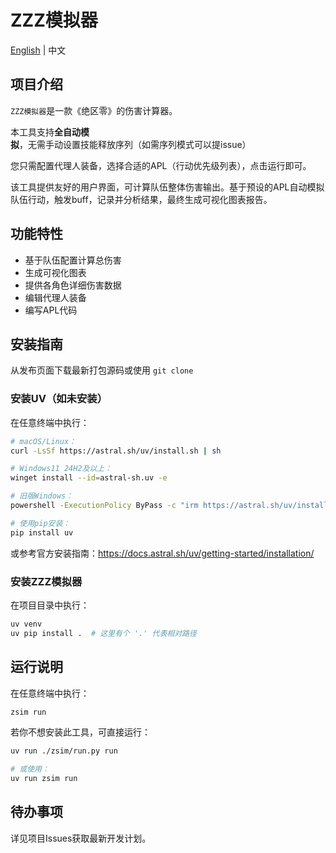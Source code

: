 # ZZZ模拟器

[English](../README.md) | 中文

## 项目介绍

`ZZZ模拟器`是一款《绝区零》的伤害计算器。

本工具支持**全自动模拟**，无需手动设置技能释放序列（如需序列模式可以提issue）

您只需配置代理人装备，选择合适的APL（行动优先级列表），点击运行即可。

该工具提供友好的用户界面，可计算队伍整体伤害输出。基于预设的APL自动模拟队伍行动，触发buff，记录并分析结果，最终生成可视化图表报告。

## 功能特性

- 基于队伍配置计算总伤害
- 生成可视化图表
- 提供各角色详细伤害数据
- 编辑代理人装备
- 编写APL代码

## 安装指南

从发布页面下载最新打包源码或使用 `git clone`

### 安装UV（如未安装）

在任意终端中执行：

```bash
# macOS/Linux：
curl -LsSf https://astral.sh/uv/install.sh | sh
```

```bash
# Windows11 24H2及以上：
winget install --id=astral-sh.uv -e
```

```bash
# 旧版Windows：
powershell -ExecutionPolicy ByPass -c "irm https://astral.sh/uv/install.ps1 | iex"
```

```bash
# 使用pip安装：
pip install uv
```

或参考官方安装指南：<https://docs.astral.sh/uv/getting-started/installation/>

### 安装ZZZ模拟器

在项目目录中执行：

```bash
uv venv
uv pip install .  # 这里有个 '.' 代表相对路径
```

## 运行说明

在任意终端中执行：

```bash
zsim run
```

若你不想安装此工具，可直接运行：

```bash
uv run ./zsim/run.py run
```

```bash
# 或使用：
uv run zsim run
```

## 待办事项

详见项目Issues获取最新开发计划。
